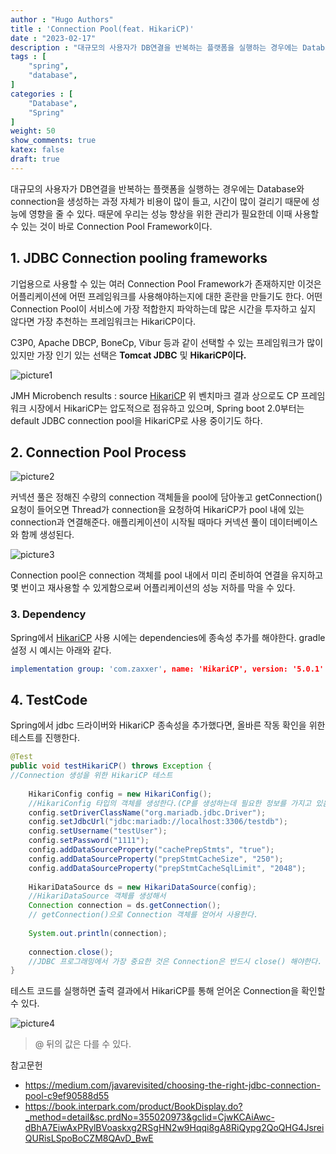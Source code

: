 ```yaml
---
author : "Hugo Authors"
title : 'Connection Pool(feat. HikariCP)'
date : "2023-02-17"
description : "대규모의 사용자가 DB연결을 반복하는 플랫폼을 실행하는 경우에는 Database와 connection을 생성하는 과정 자체가 비용이 많이 들고, 시간이 많이 걸리기 때문에 성능에 영향을 줄 수 있다."
tags : [
    "spring",
    "database",
]
categories : [
    "Database",
    "Spring"
]
weight: 50
show_comments: true
katex: false
draft: true
---
```


대규모의 사용자가 DB연결을 반복하는 플랫폼을 실행하는 경우에는 Database와 connection을 생성하는 과정 자체가 비용이 많이 들고, 시간이 많이 걸리기 때문에 성능에 영향을 줄 수 있다. 때문에 우리는 성능 향상을 위한 관리가 필요한데 이때 사용할 수 있는 것이 바로 Connection Pool Framework이다.

## 1. JDBC Connection pooling frameworks
기업용으로 사용할 수 있는 여러 Connection Pool Framework가 존재하지만 이것은 어플리케이션에 어떤 프레임워크를 사용해야하는지에 대한 혼란을 만들기도 한다. 어떤 Connection Pool이 서비스에 가장 적합한지 파악하는데 많은 시간을 투자하고 싶지 않다면 가장 추천하는 프레임워크는 HikariCP이다.

C3P0, Apache DBCP, BoneCp, Vibur 등과 같이 선택할 수 있는 프레임워크가 많이 있지만 가장 인기 있는 선택은 **Tomcat JDBC** 및 **HikariCP이다.** 

![picture1](/images/cp-ranking.png)

JMH Microbench results : source [HikariCP](https://github.com/brettwooldridge/HikariCP)
위 벤치마크 결과 상으로도 CP 프레임워크 시장에서  HikariCP는 압도적으로 점유하고 있으며, Spring boot 2.0부터는 default JDBC connection pool을 HikariCP로 사용 중이기도 하다. 

## 2. Connection Pool Process

![picture2](/images/Pasted%20image%2020230103170933.png)

커넥션 풀은 정해진 수량의 connection 객체들을 pool에 담아놓고 getConnection() 요청이 들어오면 Thread가 connection을 요청하여 HikariCP가 pool 내에 있는 connection과 연결해준다. 애플리케이션이 시작될 때마다 커넥션 풀이 데이터베이스와 함께 생성된다.

![picture3](/images/Pasted%20image%2020230103172351.png)


Connection pool은 connection 객체를 pool 내에서 미리 준비하여 연결을 유지하고 몇 번이고 재사용할 수 있게함으로써 어플리케이션의 성능 저하를 막을 수 있다. 

### 3. Dependency
Spring에서 [HikariCP](https://mvnrepository.com/artifact/com.zaxxer/HikariCP) 사용 시에는 dependencies에 종속성 추가를 해야한다. 
gradle 설정 시 예시는 아래와 같다.  

```yaml
implementation group: 'com.zaxxer', name: 'HikariCP', version: '5.0.1'
```

## 4. TestCode
Spring에서 jdbc 드라이버와 HikariCP 종속성을 추가했다면, 올바른 작동 확인을 위한 테스트를 진행한다. 
```java
@Test  
public void testHikariCP() throws Exception { 
//Connection 생성을 위한 HikariCP 테스트  
  
    HikariConfig config = new HikariConfig(); 
    //HikariConfig 타입의 객체를 생성한다.(CP를 생성하는데 필요한 정보를 가지고 있음)  
    config.setDriverClassName("org.mariadb.jdbc.Driver");  
    config.setJdbcUrl("jdbc:mariadb://localhost:3306/testdb");  
    config.setUsername("testUser");  
    config.setPassword("1111");  
    config.addDataSourceProperty("cachePrepStmts", "true");  
    config.addDataSourceProperty("prepStmtCacheSize", "250");  
    config.addDataSourceProperty("prepStmtCacheSqlLimit", "2048");  
  
    HikariDataSource ds = new HikariDataSource(config); 
    //HikariDataSource 객체를 생성해서  
    Connection connection = ds.getConnection(); 
    // getConnection()으로 Connection 객체를 얻어서 사용한다.  
  
    System.out.println(connection);  
  
    connection.close();  
	//JDBC 프로그래밍에서 가장 중요한 것은 Connection은 반드시 close() 해야한다.
}
```

테스트 코드를 실행하면 출력 결과에서 HikariCP를 통해 얻어온 Connection을 확인할 수 있다.

![picture4](/images/Pasted%20image%2020230103165220.png)


>@ 뒤의 값은 다를 수 있다. 

참고문헌
- https://medium.com/javarevisited/choosing-the-right-jdbc-connection-pool-c9ef90588d55
- https://book.interpark.com/product/BookDisplay.do?_method=detail&sc.prdNo=355020973&gclid=CjwKCAiAwc-dBhA7EiwAxPRylBVoaskxg2RSgHN2w9Hqqi8gA8RiQypg2QoQHG4JsreiQURisLSpoBoCZM8QAvD_BwE